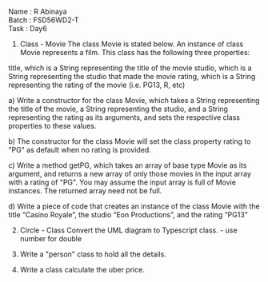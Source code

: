 
Name : R Abinaya   
Batch : FSD56WD2-T   
Task : Day6

1. Class - Movie
The class Movie is stated below. An instance of class Movie represents a film. This class has the following three properties:

title, which is a String representing the title of the movie
studio, which is a String representing the studio that made the movie
rating, which is a String representing the rating of the movie (i.e. PG­13, R, etc)

a) Write a constructor for the class Movie, which takes a String representing the title of the movie, a String representing the studio, and a String representing the rating as its arguments, and sets the respective class properties to these values.

b) The constructor for the class Movie will set the class property rating to "PG" as default when no rating is provided.

c) Write a method getPG, which takes an array of base type Movie as its argument, and returns a new array of only those movies in the input array with a rating of "PG". You may assume the input array is full of Movie instances. The returned array need not be full.

d) Write a piece of code that creates an instance of the class Movie with the title “Casino Royale”, the studio “Eon Productions”, and the rating “PG­13”

2. Circle - Class
Convert the UML diagram to Typescript class. - use number for double

3. Write a "person" class to hold all the details.

4. Write a class calculate the uber price.